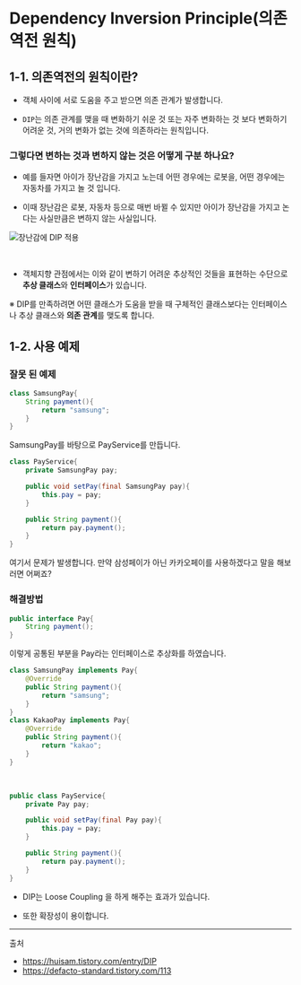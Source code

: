 # **Dependency Inversion Principle(의존 역전 원칙)**

## 1-1. 의존역전의 원칙이란?

- 객체 사이에 서로 도움을 주고 받으면 의존 관계가 발생합니다. 

- `DIP`는 의존 관계를 맺을 때 변화하기 쉬운 것 또는 자주 변화하는 것 보다 변화하기 어려운 것, 거의 변화가 없는 것에 의존하라는 원칙입니다. 

### 그렇다면 변하는 것과 변하지 않는 것은 어떻게 구분 하나요?

- 예를 들자면 아이가 장난감을 가지고 노는데 어떤 경우에는 로봇을, 어떤 경우에는 자동차를 가지고 놀 것 입니다. 

- 이때 장난감은 로봇, 자동차 등으로 매번 바뀔 수 있지만 아이가 장난감을 가지고 논다는 사실만큼은 변하지 않는 사실입니다. 

![장난감에 DIP 적용](https://raw.githubusercontent.com/walbatrossw/java-design-patterns/master/ch03-solid/img/dip1.png)


<br/>

- 객체지향 관점에서는 이와 같이 변하기 어려운 추상적인 것들을 표현하는 수단으로 **추상 클래스**와 **인터페이스**가 있습니다. 


※ DIP를 만족하려면 어떤 클래스가 도움을 받을 때 구체적인 클래스보다는 인터페이스나 추상 클래스와 **의존 관계**를 맺도록 합니다. 

## 1-2. 사용 예제

### 잘못 된 예제

```java
class SamsungPay{
    String payment(){
        return "samsung";
    }
}
```
SamsungPay를 바탕으로 PayService를 만듭니다. 

```java
class PayService{
    private SamsungPay pay;

    public void setPay(final SamsungPay pay){
        this.pay = pay;
    }

    public String payment(){
        return pay.payment();
    }
}
```

여기서 문제가 발생합니다. 만약 삼성페이가 아닌 카카오페이를 사용하겠다고 말을 해보러면 어쩌죠?

### 해결방법

```java
public interface Pay{
    String payment();
}
```

이렇게 공통된 부분을 Pay라는 인터페이스로 추상화를 하였습니다. 

```java
class SamsungPay implements Pay{
    @Override
    public String payment(){
        return "samsung";
    }
}
class KakaoPay implements Pay{
    @Override
    public String payment(){
        return "kakao";
    }
}
```

<br/>

```java
public class PayService{
    private Pay pay;

    public void setPay(final Pay pay){
        this.pay = pay;
    }

    public String payment(){
        return pay.payment();
    }
}
```

- DIP는 Loose Coupling 을 하게 해주는 효과가 있습니다.   

- 또한 확장성이 용이합니다. 

---
출처 
-  https://huisam.tistory.com/entry/DIP  
- https://defacto-standard.tistory.com/113